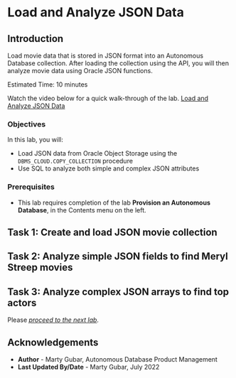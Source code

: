 # Load and Analyze JSON Data

## Introduction

Load movie data that is stored in JSON format into an Autonomous Database collection. After loading the collection using the API, you will then analyze movie data using Oracle JSON functions.

Estimated Time: 10 minutes

Watch the video below for a quick walk-through of the lab.
[Load and Analyze JSON Data](videohub:1_9hugohpd)

### Objectives

In this lab, you will:
* Load JSON data from Oracle Object Storage using the `DBMS_CLOUD.COPY_COLLECTION` procedure
* Use SQL to analyze both simple and complex JSON attributes


### Prerequisites

- This lab requires completion of the lab **Provision an Autonomous Database**, in the Contents menu on the left.

## Task 1: Create and load JSON movie collection
[](include:adb-create-load-json-collection.md)

## Task 2: Analyze simple JSON fields to find Meryl Streep movies
[](include:adb-query-json-simple.md)

## Task 3: Analyze complex JSON arrays to find top actors
[](include:adb-query-json-arrays.md)

Please [*proceed to the next lab*](#next).

## Acknowledgements

* **Author** - Marty Gubar, Autonomous Database Product Management
* **Last Updated By/Date** - Marty Gubar, July 2022
